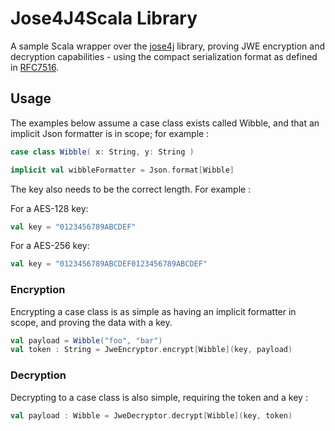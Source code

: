 
Jose4J4Scala Library
====

A sample Scala wrapper over the [jose4j]() library, proving JWE encryption and decryption capabilities - using the
compact serialization format as defined in [RFC7516](https://tools.ietf.org/html/rfc7516).

## Usage

The examples below assume a case class exists called Wibble, and that an implicit Json formatter is in scope; 
for example :

```scala
case class Wibble( x: String, y: String )

implicit val wibbleFormatter = Json.format[Wibble]
```

The key also needs to be the correct length. For example :

For a AES-128 key:
```scala
val key = "0123456789ABCDEF"
```

For a AES-256 key:
```scala
val key = "0123456789ABCDEF0123456789ABCDEF"
```

### Encryption

Encrypting a case class is as simple as having an implicit formatter in scope, and proving the data with a key.

```scala
val payload = Wibble("foo", "bar")
val token : String = JweEncryptor.encrypt[Wibble](key, payload)
```

### Decryption

Decrypting to a case class is also simple, requiring the token and a key :
```scala
val payload : Wibble = JweDecryptor.decrypt[Wibble](key, token)
```